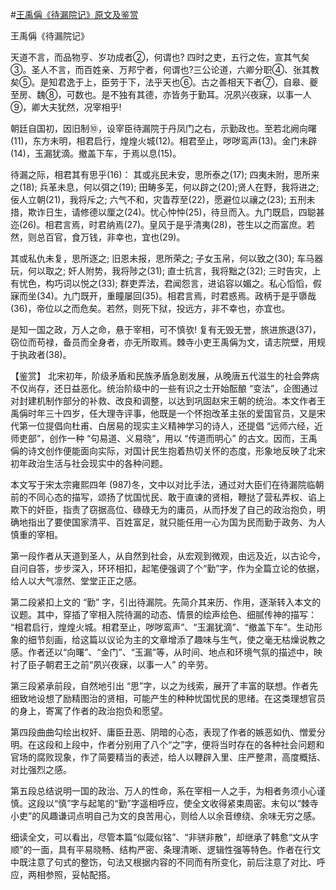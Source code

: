 #[王禹偁《待漏院记》原文及鉴赏](https://www.vrrw.net/wx/10210.html)

王禹偁《待漏院记》

天道不言，而品物亨、岁功成者②，何谓也? 四时之吏，五行之佐，宣其气矣③。圣人不言，而百姓亲、万邦宁者，何谓也?三公论道，六卿分职④、张其教矣⑤。是知君逸于上，臣劳于下，法乎天也⑥。古之善相天下者⑦，自皋、夔至房、魏⑧，可数也。是不独有其德，亦皆务于勤耳。况夙兴夜寐，以事一人⑨，卿大夫犹然，况宰相乎!

朝廷自国初，因旧制⑩，设宰臣待漏院于丹凤门之右，示勤政也。至若北阙向曙(11)，东方未明，相君启行，煌煌火城(12)。相君至止，哕哕鸾声(13)。金门未辟(14)，玉漏犹滴。撤盖下车，于焉以息(15)。

待漏之际，相君其有思乎(16)： 其或兆民未安，思所泰之(17); 四夷未附，思所来之(18); 兵革未息，何以弭之(19); 田畴多芜，何以辟之(20);贤人在野，我将进之; 佞人立朝(21)，我将斥之; 六气不和，灾眚荐至(22)，愿避位以禳之(23); 五刑未措，欺诈日生，请修德以厘之(24)。忧心忡忡(25)，待旦而入。九门既启，四聪甚迩(26)。相君言焉，时君纳焉(27)。皇风于是乎清夷(28)，苍生以之而富庶。若然，则总百官，食万钱，非幸也，宜也(29)。

其或私仇未复，思所逐之; 旧恩未报，思所荣之; 子女玉帛，何以致之(30); 车马器玩，何以取之; 奸人附势，我将陟之(31); 直士抗言，我将黜之(32); 三时告灾，上有忧色，构巧词以悦之(33); 群吏弄法，君闻怨言，进谄容以媚之。私心慆慆，假寐而坐(34)。九门既开，重瞳屡回(35)。相君言焉，时君惑焉。政柄于是乎隳哉(36)，帝位以之而危矣。若然，则死下狱，投远方，非不幸也，亦宜也。

是知一国之政，万人之命，悬于宰相，可不慎欤! 复有无毁无誉，旅进旅退(37)，窃位而苟禄，备员而全身者，亦无所取焉。棘寺小吏王禹偁为文，请志院壁，用规于执政者(38)。



【鉴赏】 北宋初年，阶级矛盾和民族矛盾急剧发展，从晚唐五代滋生的社会弊病不仅尚存，还日益恶化。统治阶级中的一些有识之士开始酝酿 “变法”，企图通过对封建机制作部分的补救、改良和调整，以达到巩固赵宋王朝的统治。本文作者王禹偁时年三十四岁，任大理寺评事，他既是一个怀抱改革主张的爱国官员，又是宋代第一位提倡向杜甫、白居易的现实主义精神学习的诗人，还提倡 “远师六经，近师吏部”，创作一种 “句易道、义易晓”，用以 “传道而明心” 的古文。因而，王禹偁的诗文创作便能面向实际，对国计民生抱着热切关怀的态度，形象地反映了北宋初年政治生活与社会现实中的各种问题。

本文写于宋太宗雍熙四年 (987)冬，文中以对比手法，通过对大臣们在待漏院临朝前的不同心态的描写，颂扬了忧国忧民、敢于直谏的贤相，鞭挞了营私弄权、谄上欺下的奸臣，指责了窃据高位、碌碌无为的庸员，从而抒发了自己的政治抱负，明确地指出了要使国家清平、百姓富足，就只能任用一心为国为民而勤于政务、为人慎重的宰相。

第一段作者从天道到圣人，从自然到社会，从宏观到微观，由远及近，以古论今，自问自答，步步深入，环环相扣，起笔便强调了个“勤”字，作为全篇立论的依据，给人以大气凛然、堂堂正正之感。

第二段紧扣上文的 “勤” 字，引出待漏院。先简介其来历、作用，逐渐转入本文的议题。其中，穿插了宰相入院待漏的动态、情景的绘声绘色、细腻传神的描写： “相君启行，煌煌火城。相君至止，哕哕鸾声”、“玉漏犹滴”、“撤盖下车”。生动形象的细节刻画，给这篇以议论为主的文章增添了趣味与生气，使之毫无枯燥说教之感。作者还以“向曙”、“金门”、“玉漏”等，从时间、地点和环境气氛的描述中，映衬了臣子朝君王之前“夙兴夜寐，以事一人” 的辛劳。

第三段紧承前段，自然地引出 “思”字，以之为线索，展开了丰富的联想。作者先细致地设想了励精图治的贤相，可能产生的种种忧国忧民的思绪。在这类理想官员的身上，寄寓了作者的政治抱负和愿望。

第四段曲曲勾绘出权奸、庸臣丑恶、阴暗的心态，表现了作者的嫉恶如仇、憎爱分明。在这段和上段中，作者分别用了八个“之”字，便将当时存在的各种社会问题和官场的腐败现象，作了简要精当的表述，给人以鞭辟入里、庄严整肃，高度概括、对比强烈之感。

第五段总结说明一国的政治、万人的性命，系在宰相一人之手，为相者务须小心谨慎。这段以“慎”字与起笔的“勤”字遥相呼应，使全文收得紧束周密。末句以“棘寺小吏”的风趣谦词点明自己为文的良苦用心，则给人以余音缭绕、余味无穷之感。

细读全文，可以看出，尽管本篇“似箴似铭”、“非骈非散”，却继承了韩愈“文从字顺”的一面，具有平易晓畅、结构严密、条理清晰、逻辑性强等特色。作者在行文中既注意了句式的整饬，句法又根据内容的不同而有所变化，前后注意了对比、呼应，两相参照，妥帖配搭。

